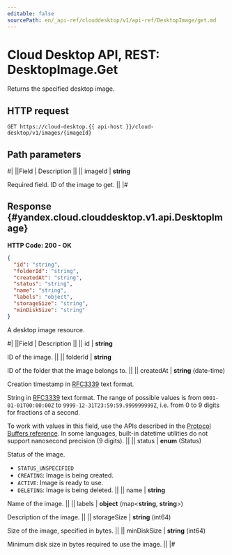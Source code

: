 ```yaml
---
editable: false
sourcePath: en/_api-ref/clouddesktop/v1/api-ref/DesktopImage/get.md
---
```


# Cloud Desktop API, REST: DesktopImage.Get

Returns the specified desktop image.

## HTTP request

```
GET https://cloud-desktop.{{ api-host }}/cloud-desktop/v1/images/{imageId}
```

## Path parameters

#|
||Field | Description ||
|| imageId | **string**

Required field. ID of the image to get. ||
|#

## Response {#yandex.cloud.clouddesktop.v1.api.DesktopImage}

**HTTP Code: 200 - OK**

```json
{
  "id": "string",
  "folderId": "string",
  "createdAt": "string",
  "status": "string",
  "name": "string",
  "labels": "object",
  "storageSize": "string",
  "minDiskSize": "string"
}
```

A desktop image resource.

#|
||Field | Description ||
|| id | **string**

ID of the image. ||
|| folderId | **string**

ID of the folder that the image belongs to. ||
|| createdAt | **string** (date-time)

Creation timestamp in [RFC3339](https://www.ietf.org/rfc/rfc3339.txt) text format.

String in [RFC3339](https://www.ietf.org/rfc/rfc3339.txt) text format. The range of possible values is from
`0001-01-01T00:00:00Z` to `9999-12-31T23:59:59.999999999Z`, i.e. from 0 to 9 digits for fractions of a second.

To work with values in this field, use the APIs described in the
[Protocol Buffers reference](https://developers.google.com/protocol-buffers/docs/reference/overview).
In some languages, built-in datetime utilities do not support nanosecond precision (9 digits). ||
|| status | **enum** (Status)

Status of the image.

- `STATUS_UNSPECIFIED`
- `CREATING`: Image is being created.
- `ACTIVE`: Image is ready to use.
- `DELETING`: Image is being deleted. ||
|| name | **string**

Name of the image. ||
|| labels | **object** (map<**string**, **string**>)

Description of the image. ||
|| storageSize | **string** (int64)

Size of the image, specified in bytes. ||
|| minDiskSize | **string** (int64)

Minimum disk size in bytes required to use the image. ||
|#